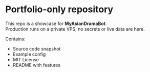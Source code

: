 # Portfolio-only repository

This repo is a showcase for **MyAsianDramaBot**.  
Production runs on a private VPS; no secrets or live data are here.

Contains:
- Source code snapshot
- Example config
- MIT License
- README with features
